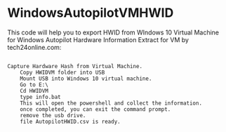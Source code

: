 # WindowsAutopilotVMHWID
This code will help you to export HWID from WIndows 10 Virtual Machine for Windows Autopilot
Hardware Information Extract for VM by tech24online.com:
~~~~~~~~~~~~~~~~~~~~~~~~~~~~~~~~~~~~~~~~~~~~~

Capture Hardware Hash from Virtual Machine.
	Copy HWIDVM folder into USB
	Mount USB into Windows 10 virtual machine.
	Go to E:\
	Cd HWIDVM
	type info.bat
	This will open the powershell and collect the information.
	once completed, you can exit the command prompt.
	remove the usb drive.
	file AutopilotHWID.csv is ready.


